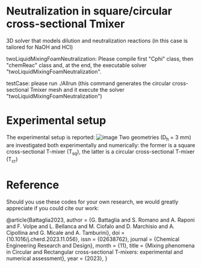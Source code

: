 # Neutralization in square/circular cross-sectional Tmixer
3D solver that models dilution and neutralization reactions (in this case is tailored for NaOH and HCl)

twoLiquidMixingFoamNeutralization: Please compile first "Cphi" class, then "chemReac" class and, at the end, the executable solver "twoLiquidMixingFoamNeutralization".

testCase: please run ./Allrun (this command generates the circular cross-sectional Tmixer mesh and it execute the solver "twoLiquidMixingFoamNeutralization")

# Experimental setup
The experimental setup is reported:
![image](https://github.com/mulmopro/neutralization/assets/102947817/dece5b56-0b70-4d40-bc49-6329281196e9)
Two geometries (D<sub>h</sub> = 3 mm) are investigated both experimentally and numerically: the former is a square cross-sectional T-mixer (T<sub>sq</sub>), the latter is a circular cross-sectional T-mixer (T<sub>cr</sub>)

# Reference
Should you use these codes for your own research, we would greatly appreciate if you could cite our work:

@article{Battaglia2023,
   author = {G. Battaglia and S. Romano and A. Raponi and F. Volpe and L. Bellanca and M. Ciofalo and D. Marchisio and A. Cipollina and G. Micale and A. Tamburini},
   doi = {10.1016/j.cherd.2023.11.056},
   issn = {02638762},
   journal = {Chemical Engineering Research and Design},
   month = {11},
   title = {Mixing phenomena in Circular and Rectangular cross-sectional T-mixers: experimental and numerical assessment},
   year = {2023},
}
